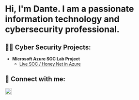 <h1>Hi, I'm Dante. I am a passionate information technology and cybersecurity professional. </h1>

<h2>👨‍💻 Cyber Security Projects:</h2>

- <b>Microsoft Azure SOC Lab Project </b>
  - [Live SOC / Honey Net in Azure](https://github.com/Dante2141/Microsoft-Azure-SOC-Lab)

<h2> 🤳 Connect with me:</h2>

[<img align="left" alt="JoshMadakor | LinkedIn" width="22px" src="https://cdn.jsdelivr.net/npm/simple-icons@v3/icons/linkedin.svg" />][linkedin]


[linkedin]: https://www.linkedin.com/in/dante-blair/

<!--
